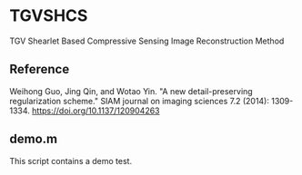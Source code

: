 # TGVSHCS
TGV Shearlet Based Compressive Sensing Image Reconstruction Method

## Reference
Weihong Guo, Jing Qin, and Wotao Yin. "A new detail-preserving regularization scheme." SIAM journal on imaging sciences 7.2 (2014): 1309-1334. https://doi.org/10.1137/120904263

## demo.m
This script contains a demo test.
